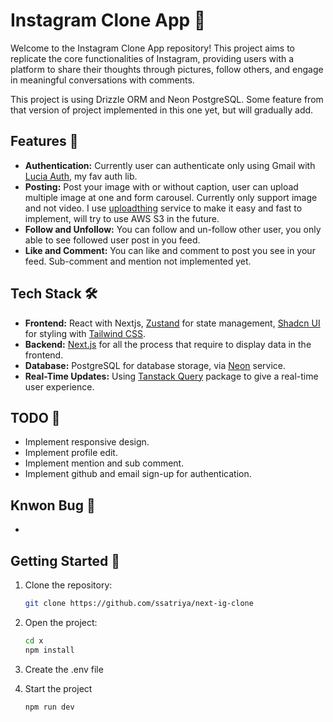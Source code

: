 # Instagram Clone App 🚀

Welcome to the Instagram Clone App repository! This project aims to replicate the core functionalities of Instagram, providing users with a platform to share their thoughts through pictures, follow others, and engage in meaningful conversations with comments.

This project is using Drizzle ORM and Neon PostgreSQL. Some feature from that version of project implemented in this one yet, but will gradually add.

## Features 🌟

- **Authentication:** Currently user can authenticate only using Gmail with [Lucia Auth](https://lucia-auth.com/getting-started/), my fav auth lib.
- **Posting:** Post your image with or without caption, user can upload multiple image at one and form carousel. Currently only support image and not video. I use [uploadthing](https://uploadthing.com/) service to make it easy and fast to implement, will try to use AWS S3 in the future.
- **Follow and Unfollow:** You can follow and un-follow other user, you only able to see followed user post in you feed.
- **Like and Comment:** You can like and comment to post you see in your feed. Sub-comment and mention not implemented yet.

## Tech Stack 🛠️

- **Frontend:** React with Nextjs, [Zustand](https://zustand-demo.pmnd.rs/) for state management, [Shadcn UI](https://ui.shadcn.com/) for styling with [Tailwind CSS](https://tailwindcss.com/).
- **Backend:** [Next.js](https://nextjs.org/) for all the process that require to display data in the frontend.
- **Database:** PostgreSQL for database storage, via [Neon](https://neon.tech/) service.
- **Real-Time Updates:** Using [Tanstack Query](https://tanstack.com/) package to give a real-time user experience.

## TODO 📝

- Implement responsive design.
- Implement profile edit.
- Implement mention and sub comment.
- Implement github and email sign-up for authentication.

## Knwon Bug 🐞

-

## Getting Started 🚀

1.  Clone the repository:

    ```bash
    git clone https://github.com/ssatriya/next-ig-clone

    ```

2.  Open the project:

    ```bash
    cd x
    npm install
    ```

3.  Create the .env file
4.  Start the project
    ```bash
    npm run dev
    ```
